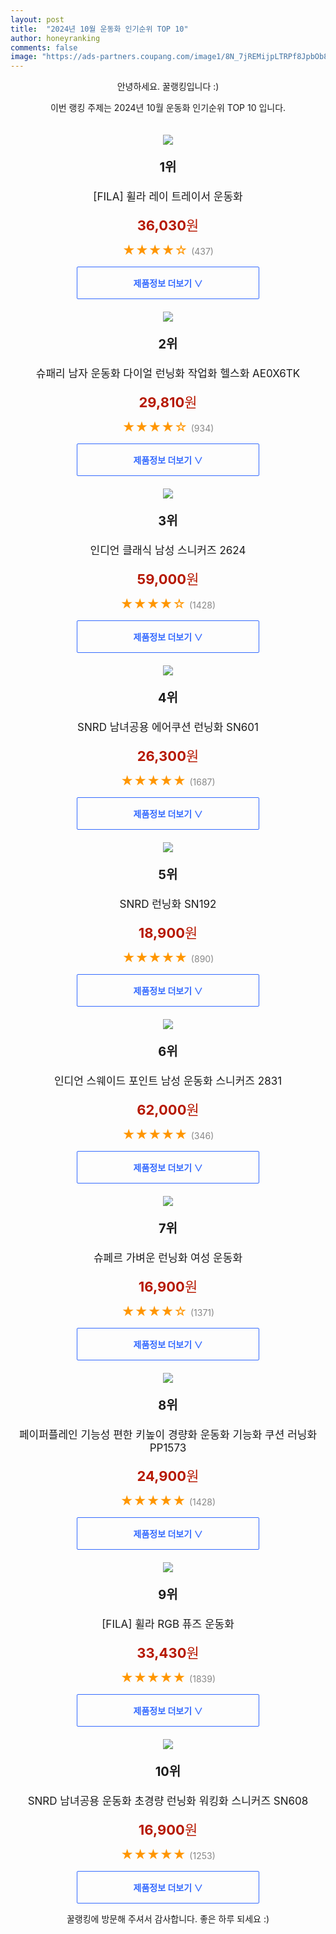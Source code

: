 ```yaml
---
layout: post
title:  "2024년 10월 운동화 인기순위 TOP 10"
author: honeyranking
comments: false
image: "https://ads-partners.coupang.com/image1/8N_7jREMijpLTRPf8JpbOb82WY4eCn7lJdd1TkIBcND4XNw-W53GWajH5dscVRLFzOmcOii73SAjSjc48IkaahQiM7j5SCNoN3isIITRcDgAvxXiljUwkE0ojQXMbkPDfFB3V1U3kOS8D2E7043RJy_a9Us9uXWx777Y87Z1L6-hYkhkXXg4-7rt3bcnSi6ebwQYvt4GdqeZVD_AxZ7ZIvbEe9pvXE56ooGn4N96houDffs84EKN0URg3mbRSiyCoRo_DyvWwzsuqxtzZgxfVQjSGcuyGC4JYry2"
---
```

<p style="text-align: center;">안녕하세요. 꿀랭킹입니다 :)</p>
<p style="text-align: center;">이번 랭킹 주제는 2024년 10월 운동화 인기순위 TOP 10 입니다.</p><center><img src="https://ads-partners.coupang.com/image1/8N_7jREMijpLTRPf8JpbOb82WY4eCn7lJdd1TkIBcND4XNw-W53GWajH5dscVRLFzOmcOii73SAjSjc48IkaahQiM7j5SCNoN3isIITRcDgAvxXiljUwkE0ojQXMbkPDfFB3V1U3kOS8D2E7043RJy_a9Us9uXWx777Y87Z1L6-hYkhkXXg4-7rt3bcnSi6ebwQYvt4GdqeZVD_AxZ7ZIvbEe9pvXE56ooGn4N96houDffs84EKN0URg3mbRSiyCoRo_DyvWwzsuqxtzZgxfVQjSGcuyGC4JYry2" style="margin-top:20px" /></center><p style="text-align: center; font-size: 20px"><b>1위</b></p><p style="text-align: center; font-size: 17px">[FILA] 휠라 레이 트레이서 운동화</p><p style="text-align: center;"><span style="color: #b61800; font-size: 22px;"><b>36,030</b>원</span></p><p style="text-align: center;"><span style="color: #ff9600; font-size: 20px;">★★★★☆ </span><span style="color: #878787;">(437)</span></p><center><a href="https://link.coupang.com/re/AFFSDP?lptag=AF3899140&subid=honeyrank&pageKey=6329093327&itemId=13227161935&vendorItemId=80485325600&traceid=V0-153-d1e47372199cf9f2&requestid=20241002050000269146341836&token=31850C%7CMIXED"><div style="font-size: 14px; display: inline-block; padding: 15px 90px; color: #346aff; border-radius: 2px; border: 1px solid #346aff; cursor: pointer;"><b>제품정보 더보기 &or;</b></div></a></center><center><img src="https://ads-partners.coupang.com/image1/spE8H_IlGGxrkIENsgm-cOwbK-ifDd8tEdQt49opUubxbJwxDO4-ekoaXZYOZAlY3HW2VQpJU30gPggSzIRFzSUUZXOxQ-p0hQqlaOpBsGdCy4augYMpoanen5e3EPKGin0CLpdv6pOK3_56Nn-NSix0UpRu-bm4qH--BT3TJ9TINfW12tuuNSUdB-Hn7OykqVf8xPbwFzcR8xe0FXsLsa8GgNQnJ8khZyBQdpQpiptoahqI9eCBavhwSaQ7prSL37dr6XhyDkakIpWMgD9wH6WsxIKSKBy5KYqeBDRDmw6O9ZhvakC8RLkF" style="margin-top:20px" /></center><p style="text-align: center; font-size: 20px"><b>2위</b></p><p style="text-align: center; font-size: 17px">슈패리 남자 운동화 다이얼 런닝화 작업화 헬스화 AE0X6TK</p><p style="text-align: center;"><span style="color: #b61800; font-size: 22px;"><b>29,810</b>원</span></p><p style="text-align: center;"><span style="color: #ff9600; font-size: 20px;">★★★★☆ </span><span style="color: #878787;">(934)</span></p><center><a href="https://link.coupang.com/re/AFFSDP?lptag=AF3899140&subid=honeyrank&pageKey=7183702232&itemId=18122565332&vendorItemId=85273639356&traceid=V0-153-d67e297d4b8af3c7&requestid=20241002050000269146341836&token=31850C%7CMIXED"><div style="font-size: 14px; display: inline-block; padding: 15px 90px; color: #346aff; border-radius: 2px; border: 1px solid #346aff; cursor: pointer;"><b>제품정보 더보기 &or;</b></div></a></center><center><img src="https://ads-partners.coupang.com/image1/Fu_Cablmn1BLAfWgFveUUudVwFn1e2wd0FSFcQrGi_CYqfxGwNLpTGa87kkjbYWxB0dIls8QxF_f6qbO3cHE9jqwfYCutO2uCGt3v2QCPThKz0-F9lXebGh6EbJ5V46aNggXcyc-NkGKoYRhP9ghZjjNhwyWpHloWKyygSUPdR4np07vq8ui0Yaz8_WzVXmWpGIUsQLDvIWx4YmvLAtRKkhvjTLCDqlrJiT4s0GdlProeJg0LNr81hJiVZMFxEUueIg7yCN5u2CwlZoxy1dciNeagfzgarwHaJese_sctS4VMtOBip8QMGhi2lkWyw==" style="margin-top:20px" /></center><p style="text-align: center; font-size: 20px"><b>3위</b></p><p style="text-align: center; font-size: 17px">인디언 클래식 남성 스니커즈 2624</p><p style="text-align: center;"><span style="color: #b61800; font-size: 22px;"><b>59,000</b>원</span></p><p style="text-align: center;"><span style="color: #ff9600; font-size: 20px;">★★★★☆ </span><span style="color: #878787;">(1428)</span></p><center><a href="https://link.coupang.com/re/AFFSDP?lptag=AF3899140&subid=honeyrank&pageKey=6729197957&itemId=15912399895&vendorItemId=83302735724&traceid=V0-153-2d23eb626ee86494&clickBeacon=bd81bfb0-802f-11ef-88de-461255c0ffbd%7E3&requestid=20241002050000269146341836&token=31850C%7CMIXED"><div style="font-size: 14px; display: inline-block; padding: 15px 90px; color: #346aff; border-radius: 2px; border: 1px solid #346aff; cursor: pointer;"><b>제품정보 더보기 &or;</b></div></a></center><center><img src="https://ads-partners.coupang.com/image1/Nu37htDn8uMakO7eNs64Va1tg5XHHAYILvqHbgfOtcH6OqSxVMDc6Q9ptZgFmWh5N4xlH6WMyRUyy0bZR4H1tUCRgU-gOsIfzQj3Gt6zlPeOVFFwGdqDB11RnvgITUYH6QFYjWcTo8apQVOpNRVhKHx--VbK2r-M-vi6JWGfk6E9tgknE2JmrjfjH5S_UYiWdTnkdcpqFVTnVEEbqrR81-ZUE-0mbOKxuestLtSiHXoI4fvhgPZIlc_E-GkE2EfkgVEVXs1Pts0qZ5b49TO9Q-OHBlJ-zpt-Cqw3_peV" style="margin-top:20px" /></center><p style="text-align: center; font-size: 20px"><b>4위</b></p><p style="text-align: center; font-size: 17px">SNRD 남녀공용 에어쿠션 런닝화 SN601</p><p style="text-align: center;"><span style="color: #b61800; font-size: 22px;"><b>26,300</b>원</span></p><p style="text-align: center;"><span style="color: #ff9600; font-size: 20px;">★★★★★ </span><span style="color: #878787;">(1687)</span></p><center><a href="https://link.coupang.com/re/AFFSDP?lptag=AF3899140&subid=honeyrank&pageKey=6168314838&itemId=12022220473&vendorItemId=79294533982&traceid=V0-153-55ba32c75d37120e&clickBeacon=bd81bfb0-802f-11ef-8102-7bfb95c2f961%7E3&requestid=20241002050000269146341836&token=31850C%7CMIXED"><div style="font-size: 14px; display: inline-block; padding: 15px 90px; color: #346aff; border-radius: 2px; border: 1px solid #346aff; cursor: pointer;"><b>제품정보 더보기 &or;</b></div></a></center><center><img src="https://ads-partners.coupang.com/image1/n8UKz8n3wZRf8nKOn9I3AelyNDDY_qHfPfgDOkjNOXpeX2EDQG6GcyN5Izd3f3G8imGVjQj9oHFJOjxvL9hfxRW_ZmGsL5NWtXbqL1DrNrF0b-I651xN6lpx8d52APd_e5MSfuXdpEuF46_9ExCUiZMedSf0WiAapkksWhHDMG8OJvSexJ-UhST9v3vDqgOFr-hdtgZYYkO1fycNC2G_PyMVm8JRz1a3TYL_f8FwsGscsEcCYRzZtdrPXoge012jJZX2TVL7sRG16X3_3VOCvkrINzG0OF74" style="margin-top:20px" /></center><p style="text-align: center; font-size: 20px"><b>5위</b></p><p style="text-align: center; font-size: 17px">SNRD 런닝화 SN192</p><p style="text-align: center;"><span style="color: #b61800; font-size: 22px;"><b>18,900</b>원</span></p><p style="text-align: center;"><span style="color: #ff9600; font-size: 20px;">★★★★★ </span><span style="color: #878787;">(890)</span></p><center><a href="https://link.coupang.com/re/AFFSDP?lptag=AF3899140&subid=honeyrank&pageKey=140376536&itemId=409052912&vendorItemId=4001885446&traceid=V0-153-68ff5dac68beee24&requestid=20241002050000269146341836&token=31850C%7CMIXED"><div style="font-size: 14px; display: inline-block; padding: 15px 90px; color: #346aff; border-radius: 2px; border: 1px solid #346aff; cursor: pointer;"><b>제품정보 더보기 &or;</b></div></a></center><center><img src="https://ads-partners.coupang.com/image1/JuFBPxNde04UiSC0JmLk8NdpqhjXdAZe6orkziDO_IIGJuL2O4guQ0zs3MNkICGKXQ-KC8EizoX6rzUVUOujfH-U2uh0qJgbO2G8DBijlMaZrew9YfRqkNTnzREoqk_jpwfrIjyFsTV56dlW_2U2C_fLZbbIz36RUZCPlBie5PN7QV73Jz1LtV32JCPnF_VXi1WN1wT3iD5u2amHZjtEl8ChFTsNXfDIn1PyYw1k3gTHYBdS2jjsFcnuRW_qL7YZHYVBrzbVmocYX5WWkPGTz0infAtjgG9DG2j6HoJKYnC5SCDf3eYLTzqyFlvwCEA=" style="margin-top:20px" /></center><p style="text-align: center; font-size: 20px"><b>6위</b></p><p style="text-align: center; font-size: 17px">인디언 스웨이드 포인트 남성 운동화 스니커즈 2831</p><p style="text-align: center;"><span style="color: #b61800; font-size: 22px;"><b>62,000</b>원</span></p><p style="text-align: center;"><span style="color: #ff9600; font-size: 20px;">★★★★★ </span><span style="color: #878787;">(346)</span></p><center><a href="https://link.coupang.com/re/AFFSDP?lptag=AF3899140&subid=honeyrank&pageKey=7299608925&itemId=18676516706&vendorItemId=85924711466&traceid=V0-153-f9b54566efc0ea40&clickBeacon=bd81bfb0-802f-11ef-ba6f-40b72226f13a%7E3&requestid=20241002050000269146341836&token=31850C%7CMIXED"><div style="font-size: 14px; display: inline-block; padding: 15px 90px; color: #346aff; border-radius: 2px; border: 1px solid #346aff; cursor: pointer;"><b>제품정보 더보기 &or;</b></div></a></center><center><img src="https://ads-partners.coupang.com/image1/pBUkvSTcBzH-sRNMpJGvFIqrhNsLLlxHnOGoVo5xXpq4igEW8mJ8lQxzEJ978cxXDCJaYnap3YflZlg-weIs5M3BgH-OxUkpGmsMZ2xvHkhyH6buFs0pmfGIAKmm2Qe582_IJvruvMUEt8UtSLomlkcMDpf6KHRoGrRbyfUbi0OQC69zWO3lbSrTuMMfChs2ioPwacYWjMFZVYUCEXGCerGfR1woQAfJwrgkmOZ8QwMJJuuBg-uLWPmZ8PY4bEDaAfGVfkncB6y4Or286j1UHKGHWvxHSqkzrzyOPpr0rxE9X6rkLB5LD2E=" style="margin-top:20px" /></center><p style="text-align: center; font-size: 20px"><b>7위</b></p><p style="text-align: center; font-size: 17px">슈페르 가벼운 런닝화 여성 운동화</p><p style="text-align: center;"><span style="color: #b61800; font-size: 22px;"><b>16,900</b>원</span></p><p style="text-align: center;"><span style="color: #ff9600; font-size: 20px;">★★★★☆ </span><span style="color: #878787;">(1371)</span></p><center><a href="https://link.coupang.com/re/AFFSDP?lptag=AF3899140&subid=honeyrank&pageKey=7944769247&itemId=21900614337&vendorItemId=88948644348&traceid=V0-153-fe2e32418c05a597&requestid=20241002050000269146341836&token=31850C%7CMIXED"><div style="font-size: 14px; display: inline-block; padding: 15px 90px; color: #346aff; border-radius: 2px; border: 1px solid #346aff; cursor: pointer;"><b>제품정보 더보기 &or;</b></div></a></center><center><img src="https://ads-partners.coupang.com/image1/1T2fOWv8vg0DTdvW1ZoZOdUOD2NEzo1QbuvdOXAVGathW1dh5Erp_-Pe7dnR988_DyGCWyHoJglTT2VgHnia9SiTT1Csxju93OqfXH7x2PMgdLZVTSEG4pFJ7Hz8n40Ak1jYa1oMp60d3cMWPyaA15rkSp6AMyikduAt2dLXb6TTYy8uvN8jba46TYzm-RXd9TziGAxauei_kt7qJV3igc6PinV2e_m72_WJJ2yXBkvXuu_AZOPWXdCIio5ml5ldR0yreHoocass2iyrpic57UhLTyusBjLyNqD5LKLL6QPx26L21UqwIZeAwnDZ-g==" style="margin-top:20px" /></center><p style="text-align: center; font-size: 20px"><b>8위</b></p><p style="text-align: center; font-size: 17px">페이퍼플레인 기능성 편한 키높이 경량화 운동화 기능화 쿠션 러닝화 PP1573</p><p style="text-align: center;"><span style="color: #b61800; font-size: 22px;"><b>24,900</b>원</span></p><p style="text-align: center;"><span style="color: #ff9600; font-size: 20px;">★★★★★ </span><span style="color: #878787;">(1428)</span></p><center><a href="https://link.coupang.com/re/AFFSDP?lptag=AF3899140&subid=honeyrank&pageKey=8174959554&itemId=23360348264&vendorItemId=90390841481&traceid=V0-153-c4e084a180acf8fc&clickBeacon=bd81bfb0-802f-11ef-ab71-46804515534b%7E3&requestid=20241002050000269146341836&token=31850C%7CMIXED"><div style="font-size: 14px; display: inline-block; padding: 15px 90px; color: #346aff; border-radius: 2px; border: 1px solid #346aff; cursor: pointer;"><b>제품정보 더보기 &or;</b></div></a></center><center><img src="https://ads-partners.coupang.com/image1/faFpTFo2FfEqOtERfXj_Gpm8t_klwzwzq7HufomRP3JvOTzTUIdfZf1W7kNQieHhknOlDJUv-SCmpzarN4jcFm5BtSRb8CRfUTzLOFsAKagy9gu-1iTRvmX2WrPIllBWFvLuDIBTrcQraj3oI6MelAAEURDF_AiVHXLKP7naEjFOJNDAvfwSIoyKkBKS5AxbEHYeW1DEszVutYVGSSlS9CkJY0C2W7mjOClIJxo262jG4AFxOhEVGDbR_S1Nu--_-cahWVKyWIZegxLF1A5HYAUouQ==" style="margin-top:20px" /></center><p style="text-align: center; font-size: 20px"><b>9위</b></p><p style="text-align: center; font-size: 17px">[FILA] 휠라 RGB 퓨즈 운동화</p><p style="text-align: center;"><span style="color: #b61800; font-size: 22px;"><b>33,430</b>원</span></p><p style="text-align: center;"><span style="color: #ff9600; font-size: 20px;">★★★★★ </span><span style="color: #878787;">(1839)</span></p><center><a href="https://link.coupang.com/re/AFFSDP?lptag=AF3899140&subid=honeyrank&pageKey=6329093451&itemId=13238876733&vendorItemId=80496914778&traceid=V0-153-ae26d6d9eae5a29c&requestid=20241002050000269146341836&token=31850C%7CMIXED"><div style="font-size: 14px; display: inline-block; padding: 15px 90px; color: #346aff; border-radius: 2px; border: 1px solid #346aff; cursor: pointer;"><b>제품정보 더보기 &or;</b></div></a></center><center><img src="https://ads-partners.coupang.com/image1/HeK2eQRpBF4briXKHShGo3O-37qfbDWXOf_Z2RtHKj62c8ge5kBAuQT-CQDBWLO5HUoJUZdcrmO0iPOvZmgIcHYGzlzWsI8fORgKe2PjXMHVJiV4q4gQI_b-ZRvypYTkCa1o-knrOkfEw_5K9ikSVxfw7LuW2_hhD78YvnpYk5d7G2Q4dby2j_vyn6Xbs6aYZbL-UG-Pl7RZAbOL4n2BvElAN0c5x4cljTTuHW8pcXjNm7ZDvcoI4RuYRdmyqr_vhwCDTHa692WuRJcPs6d_sGndG3tWvjJtIPxmiXBRFA==" style="margin-top:20px" /></center><p style="text-align: center; font-size: 20px"><b>10위</b></p><p style="text-align: center; font-size: 17px">SNRD 남녀공용 운동화 초경량 런닝화 워킹화 스니커즈 SN608</p><p style="text-align: center;"><span style="color: #b61800; font-size: 22px;"><b>16,900</b>원</span></p><p style="text-align: center;"><span style="color: #ff9600; font-size: 20px;">★★★★★ </span><span style="color: #878787;">(1253)</span></p><center><a href="https://link.coupang.com/re/AFFSDP?lptag=AF3899140&subid=honeyrank&pageKey=6348361684&itemId=13347904578&vendorItemId=82825920880&traceid=V0-153-fd77c3395933dda7&clickBeacon=bd81bfb0-802f-11ef-9c54-6cfa90ce08e5%7E3&requestid=20241002050000269146341836&token=31850C%7CMIXED"><div style="font-size: 14px; display: inline-block; padding: 15px 90px; color: #346aff; border-radius: 2px; border: 1px solid #346aff; cursor: pointer;"><b>제품정보 더보기 &or;</b></div></a></center><p style="text-align: center;">꿀랭킹에 방문해 주셔서 감사합니다. 좋은 하루 되세요 :)</p>